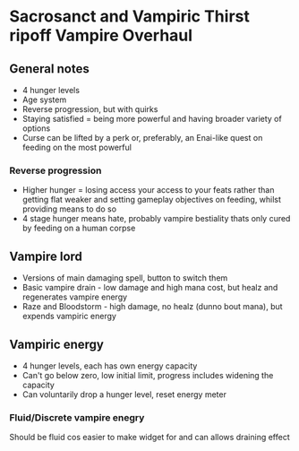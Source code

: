 # Sacrosanct and Vampiric Thirst ripoff Vampire Overhaul

## General notes

* 4 hunger levels
* Age system
* Reverse progression, but with quirks
* Staying satisfied = being more powerful and having broader variety of options
* Curse can be lifted by a perk or, preferably, an Enai-like quest on feeding on the most powerful

### Reverse progression

* Higher hunger = losing access your access to your feats rather than getting flat weaker and setting gameplay objectives on feeding, whilst providing means to do so
* 4 stage hunger means hate, probably vampire bestiality thats only cured by feeding on a human corpse

## Vampire lord

* Versions of main damaging spell, button to switch them
* Basic vampire drain - low damage and high mana cost, but healz and regenerates vampire energy
* Raze and Bloodstorm - high damage, no healz (dunno bout mana), but expends vampiric energy

## Vampiric energy

* 4 hunger levels, each has own energy capacity
* Can't go below zero, low initial limit, progress includes widening the capacity
* Can voluntarily drop a hunger level, reset energy meter



### Fluid/Discrete vampire enegry 

Should be fluid cos easier to make widget for and can allows draining effect

